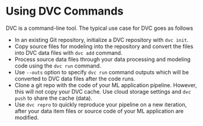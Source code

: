 # Using DVC Commands

DVC is a command-line tool.
The typical use case for DVC goes as follows

* In an existing Git repository, initialize a DVC repository with `dvc init`.
* Copy source files for modeling into the repository and convert the files into
DVC data files with `dvc add` command.
* Process source data files through your data processing and modeling code using
 the `dvc run` command.
* Use `--outs` option to specify `dvc run` command outputs which will be 
converted to DVC data files after the code runs.
* Clone a git repo with the code of your ML application pipeline. However, this 
will not copy your DVC cache. Use cloud storage settings and `dvc push` to 
share the cache (data).
* Use `dvc repro` to quickly reproduce your pipeline on a new iteration, after
 your data item files or source code of your ML application are modified.
